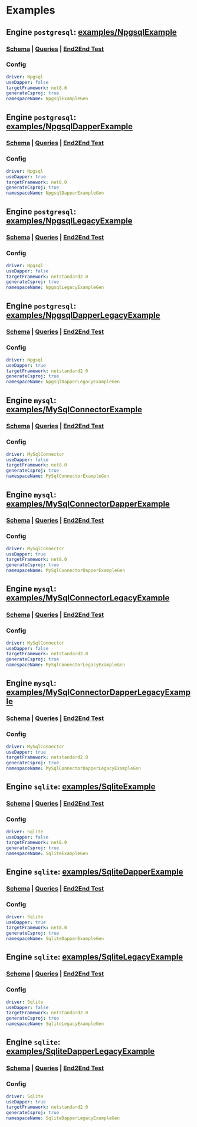 # Examples
## Engine `postgresql`: [examples/NpgsqlExample](../examples/NpgsqlExample)

### [Schema](../examples/authors/postgresql/schema.sql) | [Queries](../examples/authors/postgresql/query.sql) | [End2End Test](../EndToEndTests/examples/examples/NpgsqlTester.cs)

### Config
```yaml
driver: Npgsql
useDapper: false
targetFramework: net8.0
generateCsproj: true
namespaceName: NpgsqlExampleGen
```

## Engine `postgresql`: [examples/NpgsqlDapperExample](../examples/NpgsqlDapperExample)

### [Schema](../examples/authors/postgresql/schema.sql) | [Queries](../examples/authors/postgresql/query.sql) | [End2End Test](../EndToEndTests/examples/examples/NpgsqlDapperTester.cs)

### Config
```yaml
driver: Npgsql
useDapper: true
targetFramework: net8.0
generateCsproj: true
namespaceName: NpgsqlDapperExampleGen
```

## Engine `postgresql`: [examples/NpgsqlLegacyExample](../examples/NpgsqlLegacyExample)

### [Schema](../examples/authors/postgresql/schema.sql) | [Queries](../examples/authors/postgresql/query.sql) | [End2End Test](../EndToEndTests/examples/examples/NpgsqlLegacyTester.cs)

### Config
```yaml
driver: Npgsql
useDapper: false
targetFramework: netstandard2.0
generateCsproj: true
namespaceName: NpgsqlLegacyExampleGen
```

## Engine `postgresql`: [examples/NpgsqlDapperLegacyExample](../examples/NpgsqlDapperLegacyExample)

### [Schema](../examples/authors/postgresql/schema.sql) | [Queries](../examples/authors/postgresql/query.sql) | [End2End Test](../EndToEndTests/examples/examples/NpgsqlDapperLegacyTester.cs)

### Config
```yaml
driver: Npgsql
useDapper: true
targetFramework: netstandard2.0
generateCsproj: true
namespaceName: NpgsqlDapperLegacyExampleGen
```

## Engine `mysql`: [examples/MySqlConnectorExample](../examples/MySqlConnectorExample)

### [Schema](../examples/authors/mysql/schema.sql) | [Queries](../examples/authors/mysql/query.sql) | [End2End Test](../EndToEndTests/examples/examples/MySqlConnectorTester.cs)

### Config
```yaml
driver: MySqlConnector
useDapper: false
targetFramework: net8.0
generateCsproj: true
namespaceName: MySqlConnectorExampleGen
```

## Engine `mysql`: [examples/MySqlConnectorDapperExample](../examples/MySqlConnectorDapperExample)

### [Schema](../examples/authors/mysql/schema.sql) | [Queries](../examples/authors/mysql/query.sql) | [End2End Test](../EndToEndTests/examples/examples/MySqlConnectorDapperTester.cs)

### Config
```yaml
driver: MySqlConnector
useDapper: true
targetFramework: net8.0
generateCsproj: true
namespaceName: MySqlConnectorDapperExampleGen
```

## Engine `mysql`: [examples/MySqlConnectorLegacyExample](../examples/MySqlConnectorLegacyExample)

### [Schema](../examples/authors/mysql/schema.sql) | [Queries](../examples/authors/mysql/query.sql) | [End2End Test](../EndToEndTests/examples/examples/MySqlConnectorLegacyTester.cs)

### Config
```yaml
driver: MySqlConnector
useDapper: false
targetFramework: netstandard2.0
generateCsproj: true
namespaceName: MySqlConnectorLegacyExampleGen
```

## Engine `mysql`: [examples/MySqlConnectorDapperLegacyExample](../examples/MySqlConnectorDapperLegacyExample)

### [Schema](../examples/authors/mysql/schema.sql) | [Queries](../examples/authors/mysql/query.sql) | [End2End Test](../EndToEndTests/examples/examples/MySqlConnectorDapperLegacyTester.cs)

### Config
```yaml
driver: MySqlConnector
useDapper: true
targetFramework: netstandard2.0
generateCsproj: true
namespaceName: MySqlConnectorDapperLegacyExampleGen
```

## Engine `sqlite`: [examples/SqliteExample](../examples/SqliteExample)

### [Schema](../examples/authors/sqlite/schema.sql) | [Queries](../examples/authors/sqlite/query.sql) | [End2End Test](../EndToEndTests/examples/examples/SqliteTester.cs)

### Config
```yaml
driver: Sqlite
useDapper: false
targetFramework: net8.0
generateCsproj: true
namespaceName: SqliteExampleGen
```

## Engine `sqlite`: [examples/SqliteDapperExample](../examples/SqliteDapperExample)

### [Schema](../examples/authors/sqlite/schema.sql) | [Queries](../examples/authors/sqlite/query.sql) | [End2End Test](../EndToEndTests/examples/examples/SqliteDapperTester.cs)

### Config
```yaml
driver: Sqlite
useDapper: true
targetFramework: net8.0
generateCsproj: true
namespaceName: SqliteDapperExampleGen
```

## Engine `sqlite`: [examples/SqliteLegacyExample](../examples/SqliteLegacyExample)

### [Schema](../examples/authors/sqlite/schema.sql) | [Queries](../examples/authors/sqlite/query.sql) | [End2End Test](../EndToEndTests/examples/examples/SqliteLegacyTester.cs)

### Config
```yaml
driver: Sqlite
useDapper: false
targetFramework: netstandard2.0
generateCsproj: true
namespaceName: SqliteLegacyExampleGen
```

## Engine `sqlite`: [examples/SqliteDapperLegacyExample](../examples/SqliteDapperLegacyExample)

### [Schema](../examples/authors/sqlite/schema.sql) | [Queries](../examples/authors/sqlite/query.sql) | [End2End Test](../EndToEndTests/examples/examples/SqliteDapperLegacyTester.cs)

### Config
```yaml
driver: Sqlite
useDapper: true
targetFramework: netstandard2.0
generateCsproj: true
namespaceName: SqliteDapperLegacyExampleGen
```

